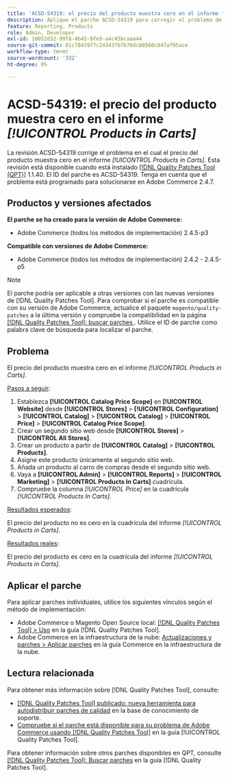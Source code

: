 ```yaml
---
title: 'ACSD-54319: el precio del producto muestra cero en el informe *[!UICONTROL Products in Carts]*'
description: Aplique el parche ACSD-54319 para corregir el problema de Adobe Commerce donde el precio del producto muestra cero en el informe *[!UICONTROL Products in Carts]*
feature: Reporting, Products
role: Admin, Developer
exl-id: 10052d32-99f8-4b45-9fe9-a4c45bcaaa44
source-git-commit: 81c78439f7c243437b7b76dc80560c847af95ace
workflow-type: tm+mt
source-wordcount: '332'
ht-degree: 0%

---
```


# ACSD-54319: el precio del producto muestra cero en el informe *[!UICONTROL Products in Carts]*

La revisión ACSD-54319 corrige el problema en el cual el precio del producto muestra cero en el informe *[!UICONTROL Products in Carts]*. Esta revisión está disponible cuando está instalado [[!DNL Quality Patches Tool (QPT)]](https://experienceleague.adobe.com/es/docs/commerce-knowledge-base/kb/announcements/commerce-announcements/magento-quality-patches-released-new-tool-to-self-serve-quality-patches) 1.1.40. El ID del parche es ACSD-54319. Tenga en cuenta que el problema está programado para solucionarse en Adobe Commerce 2.4.7.

## Productos y versiones afectados

**El parche se ha creado para la versión de Adobe Commerce:**

* Adobe Commerce (todos los métodos de implementación) 2.4.5-p3

**Compatible con versiones de Adobe Commerce:**

* Adobe Commerce (todos los métodos de implementación) 2.4.2 - 2.4.5-p5

>[!NOTE]
>
>El parche podría ser aplicable a otras versiones con las nuevas versiones de [!DNL Quality Patches Tool]. Para comprobar si el parche es compatible con su versión de Adobe Commerce, actualice el paquete `magento/quality-patches` a la última versión y compruebe la compatibilidad en la página [[!DNL Quality Patches Tool]: buscar parches ](https://experienceleague.adobe.com/tools/commerce-quality-patches/index.html?lang=es). Utilice el ID de parche como palabra clave de búsqueda para localizar el parche.

## Problema

El precio del producto muestra cero en el informe *[!UICONTROL Products in Carts]*.

<u>Pasos a seguir</u>:

1. Establezca **[!UICONTROL Catalog Price Scope]** en **[!UICONTROL Website]** desde **[!UICONTROL Stores]** > **[!UICONTROL Configuration]** > **[!UICONTROL Catalog]** > **[!UICONTROL Catalog]** > **[!UICONTROL Price]** > **[!UICONTROL Catalog Price Scope]**.
1. Crear un segundo sitio web desde **[!UICONTROL Stores]** > **[!UICONTROL All Stores]**.
1. Crear un producto a partir de **[!UICONTROL Catalog]** > **[!UICONTROL Products]**.
1. Asigne este producto únicamente al segundo sitio web.
1. Añada un producto al carro de compras desde el segundo sitio web.
1. Vaya a **[!UICONTROL Admin]** > **[!UICONTROL Reports]** > **[!UICONTROL Marketing]** > **[!UICONTROL Products In Carts]** cuadrícula.
1. Compruebe la columna *[!UICONTROL Price]* en la cuadrícula *[!UICONTROL Products In Carts]*.

<u>Resultados esperados</u>:

El precio del producto no es cero en la cuadrícula del informe *[!UICONTROL Products in Carts]*.

<u>Resultados reales</u>:

El precio del producto es cero en la cuadrícula del informe *[!UICONTROL Products in Carts]*.

## Aplicar el parche

Para aplicar parches individuales, utilice los siguientes vínculos según el método de implementación:

* Adobe Commerce o Magento Open Source local: [[!DNL Quality Patches Tool] > Uso](/help/tools/quality-patches-tool/usage.md) en la guía [!DNL Quality Patches Tool].
* Adobe Commerce en la infraestructura de la nube: [Actualizaciones y parches > Aplicar parches](https://experienceleague.adobe.com/docs/commerce-cloud-service/user-guide/develop/upgrade/apply-patches.html?lang=es) en la guía Commerce en la infraestructura de la nube.

## Lectura relacionada

Para obtener más información sobre [!DNL Quality Patches Tool], consulte:

* [[!DNL Quality Patches Tool] publicado: nueva herramienta para autodistribuir parches de calidad](https://experienceleague.adobe.com/es/docs/commerce-knowledge-base/kb/announcements/commerce-announcements/magento-quality-patches-released-new-tool-to-self-serve-quality-patches) en la base de conocimiento de soporte.
* [Compruebe si el parche está disponible para su problema de Adobe Commerce usando [!DNL Quality Patches Tool]](/help/tools/quality-patches-tool/patches-available-in-qpt/check-patch-for-magento-issue-with-magento-quality-patches.md) en la guía [!UICONTROL Quality Patches Tool].


Para obtener información sobre otros parches disponibles en QPT, consulte [[!DNL Quality Patches Tool]: Buscar parches](https://experienceleague.adobe.com/tools/commerce-quality-patches/index.html?lang=es) en la guía [!DNL Quality Patches Tool].
